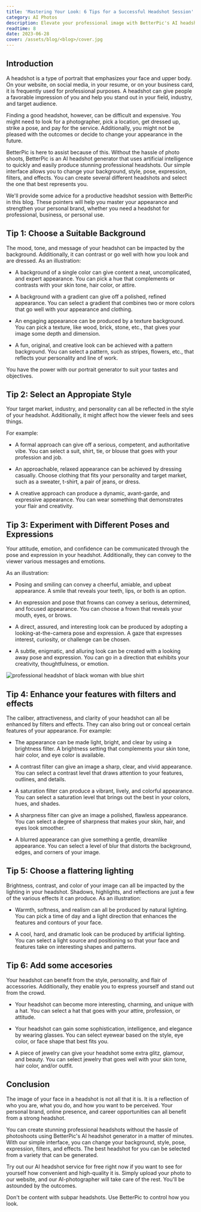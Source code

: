 ```yaml
---
title: 'Mastering Your Look: 6 Tips for a Successful Headshot Session'
category: AI Photos
description: Elevate your professional image with BetterPic's AI headshot generator. Customize backgrounds, styles, poses, expressions that reflect your brand.
readtime: 8
date: 2023-06-28
cover: /assets/blog/<blog>/cover.jpg
---
```

## Introduction
A headshot is a type of portrait that emphasizes your face and upper body. On your website, on social media, in your resume, or on your business card, it is frequently used for professional purposes. A headshot can give people a favorable impression of you and help you stand out in your field, industry, and target audience.

Finding a good headshot, however, can be difficult and expensive. You might need to look for a photographer, pick a location, get dressed up, strike a pose, and pay for the service. Additionally, you might not be pleased with the outcomes or decide to change your appearance in the future.

BetterPic is here to assist because of this. Without the hassle of photo shoots, BetterPic is an AI headshot generator that uses artificial intelligence to quickly and easily produce stunning professional headshots. Our simple interface allows you to change your background, style, pose, expression, filters, and effects. You can create several different headshots and select the one that best represents you.

We'll provide some advice for a productive headshot session with BetterPic in this blog. These pointers will help you master your appearance and strengthen your personal brand, whether you need a headshot for professional, business, or personal use.

## Tip 1: Choose a Suitable Background
The mood, tone, and message of your headshot can be impacted by the background. Additionally, it can contrast or go well with how you look and are dressed. As an illustration:

- A background of a single color can give content a neat, uncomplicated, and expert appearance. You can pick a hue that complements or contrasts with your skin tone, hair color, or attire.

- A background with a gradient can give off a polished, refined appearance. You can select a gradient that combines two or more colors that go well with your appearance and clothing.

- An engaging appearance can be produced by a texture background. You can pick a texture, like wood, brick, stone, etc., that gives your image some depth and dimension.

- A fun, original, and creative look can be achieved with a pattern background. You can select a pattern, such as stripes, flowers, etc., that reflects your personality and line of work.

You have the power with our portrait generator to suit your tastes and objectives.

## Tip 2: Select an Appropiate Style
Your target market, industry, and personality can all be reflected in the style of your headshot. Additionally, it might affect how the viewer feels and sees things.

For example:

- A formal approach can give off a serious, competent, and authoritative vibe. You can select a suit, shirt, tie, or blouse that goes with your profession and job.

- An approachable, relaxed appearance can be achieved by dressing casually. Choose clothing that fits your personality and target market, such as a sweater, t-shirt, a pair of jeans, or dress.

- A creative approach can produce a dynamic, avant-garde, and expressive appearance. You can wear something that demonstrates your flair and creativity.

## Tip 3: Experiment with Different Poses and Expressions
Your attitude, emotion, and confidence can be communicated through the pose and expression in your headshot. Additionally, they can convey to the viewer various messages and emotions.

As an illustration:

- Posing and smiling can convey a cheerful, amiable, and upbeat appearance. A smile that reveals your teeth, lips, or both is an option.

- An expression and pose that frowns can convey a serious, determined, and focused appearance. You can choose a frown that reveals your mouth, eyes, or brows.

- A direct, assured, and interesting look can be produced by adopting a looking-at-the-camera pose and expression. A gaze that expresses interest, curiosity, or challenge can be chosen.

- A subtle, enigmatic, and alluring look can be created with a looking away pose and expression. You can go in a direction that exhibits your creativity, thoughtfulness, or emotion.

![professional headshot of black woman with blue shirt](https://www.betterpic.io/_vercel/image?url=/assets/blog/media/model-examples-1/betterpic-generated-headshot-613.jpg&w=768&q=70)

## Tip 4: Enhance your features with filters and effects
The caliber, attractiveness, and clarity of your headshot can all be enhanced by filters and effects. They can also bring out or conceal certain features of your appearance. For example:

- The appearance can be made light, bright, and clear by using a brightness filter. A brightness setting that complements your skin tone, hair color, and eye color is available.

- A contrast filter can give an image a sharp, clear, and vivid appearance. You can select a contrast level that draws attention to your features, outlines, and details.

- A saturation filter can produce a vibrant, lively, and colorful appearance. You can select a saturation level that brings out the best in your colors, hues, and shades.

- A sharpness filter can give an image a polished, flawless appearance. You can select a degree of sharpness that makes your skin, hair, and eyes look smoother.

- A blurred appearance can give something a gentle, dreamlike appearance. You can select a level of blur that distorts the background, edges, and corners of your image.

## Tip 5: Choose a flattering lighting
Brightness, contrast, and color of your image can all be impacted by the lighting in your headshot. Shadows, highlights, and reflections are just a few of the various effects it can produce. As an illustration:

- Warmth, softness, and realism can all be produced by natural lighting. You can pick a time of day and a light direction that enhances the features and contours of your face.

- A cool, hard, and dramatic look can be produced by artificial lighting. You can select a light source and positioning so that your face and features take on interesting shapes and patterns.

## Tip 6: Add some accesories
Your headshot can benefit from the style, personality, and flair of accessories. Additionally, they enable you to express yourself and stand out from the crowd.

- Your headshot can become more interesting, charming, and unique with a hat. You can select a hat that goes with your attire, profession, or attitude.

- Your headshot can gain some sophistication, intelligence, and elegance by wearing glasses. You can select eyewear based on the style, eye color, or face shape that best fits you.

- A piece of jewelry can give your headshot some extra glitz, glamour, and beauty. You can select jewelry that goes well with your skin tone, hair color, and/or outfit.

## Conclusion
The image of your face in a headshot is not all that it is. It is a reflection of who you are, what you do, and how you want to be perceived. Your personal brand, online presence, and career opportunities can all benefit from a strong headshot.

You can create stunning professional headshots without the hassle of photoshoots using BetterPic's AI headshot generator in a matter of minutes. With our simple interface, you can change your background, style, pose, expression, filters, and effects. The best headshot for you can be selected from a variety that can be generated.

Try out our AI headshot service for free right now if you want to see for yourself how convenient and high-quality it is. Simply upload your photo to our website, and our AI-photographer will take care of the rest. You'll be astounded by the outcomes.

Don't be content with subpar headshots. Use BetterPic to control how you look.

